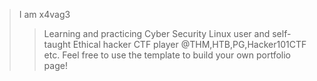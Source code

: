 > I am x4vag3
>> Learning and practicing Cyber Security
> Linux user and self-taught Ethical hacker
> CTF player @THM,HTB,PG,Hacker101CTF etc.
> Feel free to use the template to build your own portfolio page! 

<!---
Will be pushing my CTF writeups in account of my cyber security exploration and portfolio.
--->
